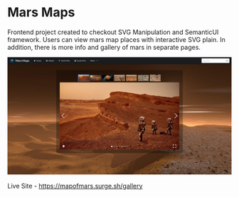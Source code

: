 # Mars Maps

Frontend project created to checkout SVG Manipulation and SemanticUI framework. Users can view mars map places with interactive SVG plain. In addition, there is more info and gallery of mars in separate pages.

<img src='./resources/readmeBanner.jpg' alt='Mars Maps'/>

Live Site - https://mapofmars.surge.sh/gallery
